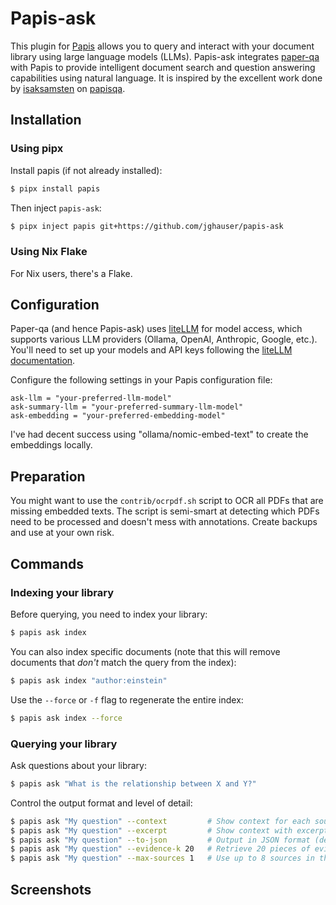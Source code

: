 # Papis-ask

This plugin for [Papis](https://github.com/papis/papis) allows you to query and interact with your document library using large language models (LLMs). Papis-ask integrates [paper-qa](https://github.com/whitead/paper-qa/) with Papis to provide intelligent document search and question answering capabilities using natural language. It is inspired by the excellent work done by [isaksamsten](https://github.com/isaksamsten) on [papisqa](https://github.com/isaksamsten/papisqa).

## Installation

### Using pipx

Install papis (if not already installed):

```bash
$ pipx install papis
```

Then inject `papis-ask`:

```bash
$ pipx inject papis git+https://github.com/jghauser/papis-ask
```

### Using Nix Flake

For Nix users, there's a Flake.

## Configuration

Paper-qa (and hence Papis-ask) uses [liteLLM](https://github.com/BerriAI/litellm) for model access, which supports various LLM providers (Ollama, OpenAI, Anthropic, Google, etc.). You'll need to set up your models and API keys following the [liteLLM documentation](https://docs.litellm.ai/docs).

Configure the following settings in your Papis configuration file:

```
ask-llm = "your-preferred-llm-model"
ask-summary-llm = "your-preferred-summary-llm-model"
ask-embedding = "your-preferred-embedding-model"
```

I've had decent success using "ollama/nomic-embed-text" to create the embeddings locally.

## Preparation

You might want to use the `contrib/ocrpdf.sh` script to OCR all PDFs that are missing embedded texts. The script is semi-smart at detecting which PDFs need to be processed and doesn't mess with annotations. Create backups and use at your own risk.

## Commands

### Indexing your library

Before querying, you need to index your library:

```bash
$ papis ask index
```

You can also index specific documents (note that this will remove documents that *don't* match the query from the index):

```bash
$ papis ask index "author:einstein"
```

Use the `--force` or `-f` flag to regenerate the entire index:

```bash
$ papis ask index --force
```

### Querying your library

Ask questions about your library:

```bash
$ papis ask "What is the relationship between X and Y?"
```

Control the output format and level of detail:

```bash
$ papis ask "My question" --context         # Show context for each source (default: False)
$ papis ask "My question" --excerpt         # Show context with excerpts (default: False)
$ papis ask "My question" --to-json         # Output in JSON format (default: False)
$ papis ask "My question" --evidence-k 20   # Retrieve 20 pieces of evidence (default: 10)
$ papis ask "My question" --max-sources 1   # Use up to 8 sources in the answer (default: 5)
```

## Screenshots

